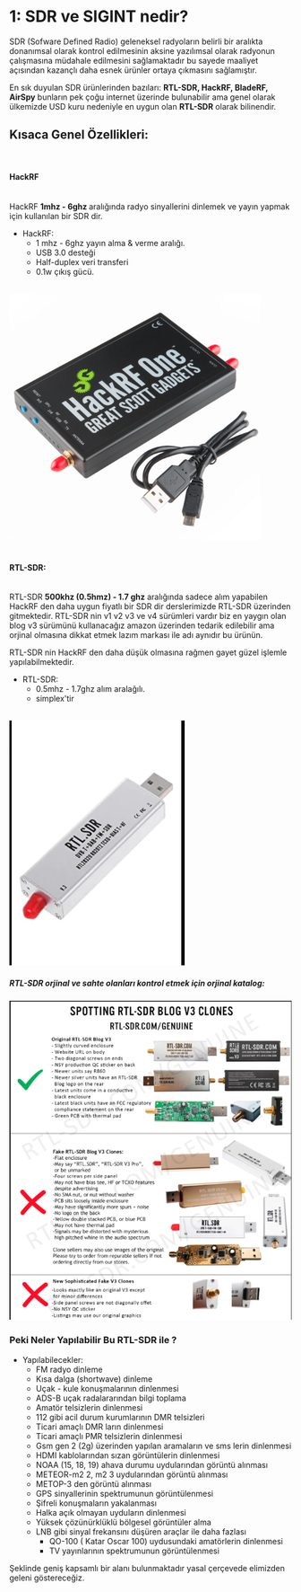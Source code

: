 # 1: SDR ve SIGINT nedir?

<p> 
SDR (Sofware Defined Radio) geleneksel radyoların belirli bir aralıkta donanımsal olarak kontrol edilmesinin aksine yazılımsal olarak radyonun çalışmasına müdahale edilmesini sağlamaktadır bu sayede maaliyet açısından kazançlı daha esnek ürünler ortaya çıkmasını sağlamıştır. 


<br>

En sık duyulan SDR ürünlerinden bazıları: <B>RTL-SDR, HackRF, BladeRF, AirSpy</B> bunların pek çoğu internet üzerinde bulunabilir ama genel olarak ülkemizde USD kuru nedeniyle en uygun olan <B>RTL-SDR</B> olarak bilinendir.


<h2>Kısaca Genel Özellikleri: </h2>
<br>
<h4>HackRF </h4>
<br>
HackRF <B>1mhz - 6ghz </B> aralığında radyo sinyallerini dinlemek ve yayın yapmak için kullanılan bir SDR dir.


* HackRF:
    * 1 mhz - 6ghz yayın alma & verme aralığı.
    * USB 3.0 desteği 
    * Half-duplex veri transferi 
    * 0.1w çıkış gücü.

<br>
<img src="./img_1/HACKRF_SAMPLE.png">



<br>
<br>
<h4>RTL-SDR: </h4>
<br>
RTL-SDR <B>500khz (0.5hmz) - 1.7 ghz</B> aralığında sadece alım yapabilen HackRF den daha uygun fiyatlı bir SDR dir derslerimizde RTL-SDR üzerinden gitmektedir. RTL-SDR nin v1 v2 v3 ve v4 sürümleri vardır biz en yaygın olan blog v3 sürümünü kullanacağız amazon üzerinden tedarik edilebilir ama orjinal olmasına dikkat etmek lazım markası ile adı aynıdır bu ürünün.

<br>

RTL-SDR nin HackRF den daha düşük olmasına rağmen gayet güzel işlemle yapılabilmektedir.


* RTL-SDR:
    * 0.5mhz - 1.7ghz alım aralağılı.
    * simplex'tir 


<br>
<img src="./img_1/RTLSDR_SAMPLE.png">




<br>

<h5>RTL-SDR orjinal ve sahte olanları kontrol etmek için orjinal katalog: </h5>
<img src="./img_1/ReadlRTLSDR.png">





<br>
<h3> Peki Neler Yapılabilir Bu RTL-SDR ile ? </h3>

* Yapılabilecekler:
    * FM radyo dinleme
    * Kısa dalga (shortwave) dinleme
    * Uçak - kule konuşmalarının dinlenmesi 
    * ADS-B uçak radalararından bilgi toplama
    * Amatör telsizlerin dinlenmesi 
    * 112 gibi acil durum kurumlarının DMR telsizleri 
    * Ticari amaçlı DMR ların dinlenmesi 
    * Ticari amaçlı PMR telsizlerin dinlenmesi 
    * Gsm gen 2 (2g) üzerinden yapılan aramaların ve sms lerin dinlenmesi 
    * HDMI kablolarından sızan görüntülerin dinlenmesi 
    * NOAA (15, 18, 19) ahava durumu uydularından görüntü alınması 
    * METEOR-m2 2, m2 3 uydularından görüntü alınması 
    * METOP-3 den görüntü alınması 
    * GPS sinyallerinin spektrumunun görüntülenmesi 
    * Şifreli konuşmaların yakalanması 
    * Halka açık olmayan uyduların dinlenmesi 
    * Yüksek çözünürklüklü bölgesel görüntüler alma 
    * LNB gibi sinyal frekansını düşüren araçlar ile daha fazlası 
        * QO-100 ( Katar Oscar 100) uydusundaki amatörlerin dinlenmesi
        * TV yayınlarının spektrumunun görüntülenmesi

Şeklinde geniş kapsamlı bir alanı bulunmaktadır yasal çerçevede elimizden geleni göstereceğiz.




</p>







